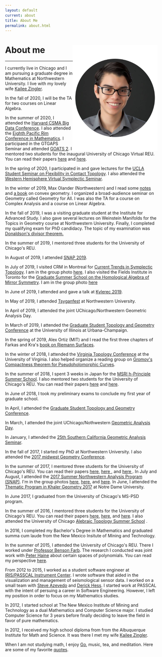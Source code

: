 ```yaml
---
layout: default
current: about
title: About Me
permalink: about.html
---
```

<div class="special jumbotron">
  <div class="container">
    <img src="randy.png" style="float:right;width:280px;height:350px;text-align:center;">
    <h1>About me</h1>
    <hr>
    <p>I currently live in Chicago and I am pursuing a graduate degree in Mathematics at Northwestern University. I live with my lovely wife <a href="https://kzingler.github.io/">Kailee Zingler</a>.</p>

<p> In the fall of 2020, I will be the TA for two courses on Linear Algebra. 

<p> In the summer of 2020, I attended the <a href="https://cmsa.fas.harvard.edu/2020-big-data-conference/">Harvard CSMA Big Data Conference</a>. I also attended the <a href="https://wp.math.berkeley.edu/pacificrim2020/titles-abstracts/">Eighth Pacific Rim Conference in Mathematics</a>. I participaed in the <a="https://math.mit.edu/~maggiehm/gtgaps_calendar">GTGAPS Seminar</a> and attended <a href="https://dzackgarza.com/GOATS/2020/June/">GOATS 2</a>. I mentored two students for the inaugural University of Chicago Virtual REU. You can read their papers <a href="http://math.uchicago.edu/~may/REU2020/">here</a> and <a href="http://math.uchicago.edu/~may/REU2020/">here</a>.

<p>In the spring of 2020, I participated in and gave lectures for the <a href="https://www.math.ucla.edu/~archristian/seminars/s20/">UCLA Student Seminar on Flexibility in Contact Topology</a>. I also attended the <a href="https://researchseminars.org/seminar/WHSymplectic">Western Hemisphere Virtual Symplectic Seminar</a>.
	
<p> In the winter of 2019, Max Olander (Northwestern) and I read some <a href="http://library.msri.org/books/Book31/files/ball.pdf">notes</a> and 
<a href="https://web.stanford.edu/~boyd/cvxbook/">a book</a> on convex geometry. I organized a broad-audience seminar on Geometry called 
Geometry for All. I was also the TA for a course on Complex Analysis and a course on Linear Algebra.

<p> In the fall of 2019, I was a visiting graduate student at the Institute for Advanced Study. I also gave several lectures on Weinstein Manifolds for the Topics in Geometry course at Northwestern University. Finally, I completed my qualifying exam for PhD candidacy. The topic of my examination was <a href="https://projecteuclid.org/euclid.jdg/1214459407"> Donaldson's divisor theorem.</a>

<p> In the summer of 2019, I mentored three students for the University of Chicago's REU.

<p> In August of 2019, I attended <a href="https://sites.northwestern.edu/snap2019/">SNAP 2019</a>.

<p> In July of 2019, I visited CRM in Montreal for <a href="http://www.crm.umontreal.ca/sms/2019/index_e.php">Current Trends in Symplectic Topology</a>. I am in the group photo <a href="http://www.crm.umontreal.ca/sms/2019/img/_RPP9711.jpg">here</a>. I also visited the Fields Institute in Toronto for the <a href="http://www.fields.utoronto.ca/activities/19-20/mirrorsymmetry-gradsummerschool">Graduate Summer School on the Homological Algebra of Mirror Symmetry</a>. I am in the group photo <a href="http://www.fields.utoronto.ca/sites/default/files/resize/uploads/Graduate%20Summer%20School%20Group-750x450.jpg">here</a>

<p> In June of 2019, I attended and gave a talk at <a href="https://kylerec.wordpress.com/2019/07/01/notes-from-kylerec-2019/">Kylerec 2019</a>.

<p> In May of 2019, I attended <a href="https://sites.math.northwestern.edu/~tamarkin/Emphasis/Tsyganfest/">Tsyganfest</a> at Northwestern 
University.

<p> In April of 2019, I attended the joint UChicago/Northwestern Geometric Analysis Day.

<p> In March of 2019, I attended the <a href="https://faculty.math.illinois.edu/~hquan4/GSTGC2019/index.html">Graduate Student Topology and Geometry Conference</a> at the University of Illinois at Urbana-Champaign.

<p> In the spring of 2019, Alex Ortiz (MIT) and I read the first three chapters of Farkas and Kra's <a href="https://www.springer.com/gp/book/9780387977034">book on Riemann Surfaces</a>.

<p> In the winter of 2018, I attended the <a href="http://www.faculty.virginia.edu/tmark/VTC2018/index.html">Virginia Topology Conference</a> at 
the University of Virginia. I also helped organize a reading group on <a href="https://www.springer.com/gp/book/9783764357351">Gromov's Compactness theorem for Pseudoholomorphic Curves</a>.

<p> In the summer of 2018, I spent 3 weeks in Japan for the <a href="https://www.msri.org/summer_schools/856">MSRI h-Principle Summer School</a>. I
also mentored two students for the University of Chicago's REU. You can read their papers <a href="https://math.uchicago.edu/~may/REU2018/REUPapers/Tamar-Mattis.pdf">here</a> and <a href="https://math.uchicago.edu/~may/REU2017/">here</a>.

<p> In June of 2018, I took my preliminary exams to conclude my first year of graduate school.

<p> In April, I attended the <a href="https://www.math.uic.edu/gstgc2018/">Graduate Student Topology and Geometry Conference</a>.

<p> In March, I attended the joint UChicago/Nothwestern <a href="https://math.uchicago.edu/~geometric_analysis/gaday2018"> Geometric Analysis Day</a>.

<p> In January, I attended the <a href="https://www.math.uci.edu/~scgas/scgas-2018/2018.php">25th Southern California Geometric Analysis Seminar</a>.

<p> In the fall of 2017, I started my PhD at Northwestern University. I also attended the <a href="https://www.math.ksu.edu/events/conference/2017_Midwest_Geometry/2017_Midwest_Geometry.html">2017
midwest Geometry Conference</a>.

<p> In the summer of 2017, I mentored three students for the University of Chicago's REU. You can read their papers <a href="https://math.uchicago.edu/~may/REU2017/REUPapers/Wattal.pdf">here</a>, <a href="https://math.uchicago.edu/~may/REU2017/REUPapers/Kim.pdf"> here </a>, and
<a href="https://math.uchicago.edu/~may/REU2017/REUPapers/Green.pdf"> here </a>. In July and August, I attended the <a href="http://sites.math.northwestern.edu/SNAP2017/">2017 Summer Northwestern Analysis Program (SNAP)</a>. I'm in the group photos <a href="http://sites.math.northwestern.edu/SNAP2017/w1.jpg">here</a>, <a href="http://sites.math.northwestern.edu/SNAP2017/w2.jpg">here</a>, and <a href="http://sites.math.northwestern.edu/SNAP2017/w3.jpg">here</a>. In June, I attended the <a href="https://www3.nd.edu/~cmnd/programs/cmnd2017/">Thematic Program in Khaler Geometry 2017</a> at Notre Dame University.

<p> In June 2017, I graduated from the University of Chicago's MS-PSD program.

<p>In the summer of 2016, I mentored three students for the University of Chicago's REU. You can read their papers <a href="https://math.uchicago.edu/~may/REU2016/REUPapers/Gaddy.pdf">here</a>, <a href="https://math.uchicago.edu/~may/REU2016/REUPapers/Morrison.pdf">here</a>, and <a href="https://math.uchicago.edu/~may/REU2016">here</a>. I also attended the University of Chicago <a href="https://math.uchicago.edu/~chicagotopology2/">Alebraic Topology Summer School</a> .</p>

<p>In 2016, I completed my Bachelor's Degree in Mathematics and graduated summa cum laude from the New Mexico Insitute of Mining and Technology.
   </p> 

<p>In the summer of 2015, I attended the University of Chicago's REU. There I worked under <a href="https://www.math.uchicago.edu/~farb/">Professor Benson Farb</a>. The research I conducted was joint work with <a href="http://www.mit.edu/~phaine/">Peter Haine</a> about certain spaces of polynomials. You can read my perspective <a href="https://math.uchicago.edu/~may/REU2015/REUPapers/VanWhy.pdf">here</a>.</p>

<p>From 2012 to 2015, I worked as a student software engineer at <a href="https://www.passcal.nmt.edu/">IRIS/PASSCAL Instrument Center</a>. I wrote software that aided in the visualization and
    management of seismological sensor data. I worked on a small team with <a href="https://www.passcal.nmt.edu/users/azevedo">Steve Azevedo</a> and <a href="https://www.passcal.nmt.edu/users/dhess">Derick Hess</a>. I started work at PASSCAL with the intent of persuing a career in Software Engineering. However, I left my position in order to focus on
    my Mathematics studies.</p>

<p> In 2012, I started school at The New Mexico Institute of Mining and Technology as a dual Mathematics and Computer Science major. I studied Computer Science for 3 years before finally deciding to leave the field in favor of pure mathematics.</p>

<p>In 2012, I received my high school diploma from from the Albuquerque Institute for Math and Science. It was there I met my wife <a href="https://kzingler.github.io/">Kailee Zingler</a>.</p>


<p>When I am not studying math, I enjoy <a href="https://en.wikipedia.org/wiki/Go_(game)">Go</a>, music, tea, and meditation. Here are some of my favorite <a href="quotes">quotes</a>.
    </p>

    
